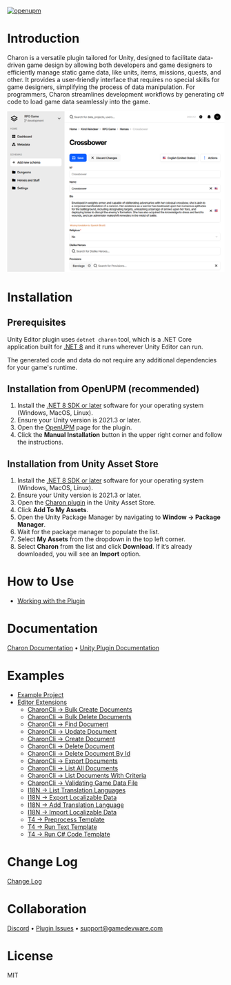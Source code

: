 [![openupm](https://img.shields.io/npm/v/com.gamedevware.charon?label=openupm&registry_uri=https://package.openupm.com)](https://openupm.com/packages/com.gamedevware.charon/)

# Introduction

Charon is a versatile plugin tailored for Unity, designed to facilitate data-driven game design
by allowing both developers and game designers to efficiently manage static game data,
like units, items, missions, quests, and other. It provides a user-friendly interface that requires no special skills
for game designers, simplifying the process of data manipulation. For programmers, Charon streamlines
development workflows by generating c# code to load game data seamlessly into the game.

<img width="800" alt="editor ui" src="https://raw.githubusercontent.com/gamedevware/charon/refs/heads/main/docs/assets/editor_screenshot.png"/>  

# Installation

Prerequisites
---------------
Unity Editor plugin uses `dotnet charon` tool, which is a .NET Core application built for [.NET 8](https://dotnet.microsoft.com/en-us/download/dotnet/8.0) and it runs wherever Unity Editor can run.  

The generated code and data do not require any additional dependencies for your game's runtime.  

Installation from OpenUPM (recommended)
---------------------------------------

1. Install the [.NET 8 SDK or later](https://dotnet.microsoft.com/en-us/download/dotnet/8.0) software for your operating system (Windows, MacOS, Linux).
2. Ensure your Unity version is 2021.3 or later.
3. Open the [OpenUPM](https://openupm.com/packages/com.gamedevware.charon/) page for the plugin.
4. Click the **Manual Installation** button in the upper right corner and follow the instructions.


Installation from Unity Asset Store
-----------------------------------

1. Install the [.NET 8 SDK or later](https://dotnet.microsoft.com/en-us/download/dotnet/8.0) software for your operating system (Windows, MacOS, Linux).
2. Ensure your Unity version is 2021.3 or later.
3. Open the [Charon plugin](https://assetstore.unity.com/packages/tools/visual-scripting/game-data-editor-charon-95117) in the Unity Asset Store.
4. Click **Add To My Assets**.
5. Open the Unity Package Manager by navigating to **Window → Package Manager**.
6. Wait for the package manager to populate the list.
7. Select **My Assets** from the dropdown in the top left corner.
8. Select **Charon** from the list and click **Download**. If it’s already downloaded, you will see an **Import** option.

# How to Use

- [Working with the Plugin](https://gamedevware.github.io/charon/unity/overview.html#working-with-the-plugin)

# Documentation

[Charon Documentation](https://gamedevware.github.io/charon/) • [Unity Plugin Documentation](https://gamedevware.github.io/charon/unity/overview.html)

# Examples
- [Example Project](https://github.com/gamedevware/charon-unity3d/tree/master/src/GameDevWare.Charon.Unity)
- [Editor Extensions](https://github.com/gamedevware/charon-unity3d/tree/master/src/GameDevWare.Charon.Unity/Assets/Editor)
  - [CharonCli -> Bulk Create Documents](https://github.com/gamedevware/charon-unity3d/blob/master/src/GameDevWare.Charon.Unity/Assets/Editor/CharonExamples/CharonCliExamples.BulkCreateHeroes.cs)
  - [CharonCli -> Bulk Delete Documents](https://github.com/gamedevware/charon-unity3d/blob/master/src/GameDevWare.Charon.Unity/Assets/Editor/CharonExamples/CharonCliExamples.BulkDeleteHeroes.cs)
  - [CharonCli -> Find Document](https://github.com/gamedevware/charon-unity3d/blob/master/src/GameDevWare.Charon.Unity/Assets/Editor/CharonExamples/CharonCliExamples.FindHeroById.cs)
  - [CharonCli -> Update Document](https://github.com/gamedevware/charon-unity3d/blob/master/src/GameDevWare.Charon.Unity/Assets/Editor/CharonExamples/CharonCliExamples.UpdateHero.cs)
  - [CharonCli -> Create Document](https://github.com/gamedevware/charon-unity3d/blob/master/src/GameDevWare.Charon.Unity/Assets/Editor/CharonExamples/CharonCliExamples.CreateHero.cs)
  - [CharonCli -> Delete Document](https://github.com/gamedevware/charon-unity3d/blob/master/src/GameDevWare.Charon.Unity/Assets/Editor/CharonExamples/CharonCliExamples.DeleteHero.cs)
  - [CharonCli -> Delete Document By Id](https://github.com/gamedevware/charon-unity3d/blob/master/src/GameDevWare.Charon.Unity/Assets/Editor/CharonExamples/CharonCliExamples.DeleteHeroById.cs)
  - [CharonCli -> Export Documents](https://github.com/gamedevware/charon-unity3d/blob/master/src/GameDevWare.Charon.Unity/Assets/Editor/CharonExamples/CharonCliExamples.ExportHeroes.cs)
  - [CharonCli -> List All Documents](https://github.com/gamedevware/charon-unity3d/blob/master/src/GameDevWare.Charon.Unity/Assets/Editor/CharonExamples/CharonCliExamples.ListItems.cs)
  - [CharonCli -> List Documents With Criteria](https://github.com/gamedevware/charon-unity3d/blob/master/src/GameDevWare.Charon.Unity/Assets/Editor/CharonExamples/CharonCliExamples.ListReligiousHeroes.cs)
  - [CharonCli -> Validating Game Data File](https://github.com/gamedevware/charon-unity3d/blob/master/src/GameDevWare.Charon.Unity/Assets/Editor/CharonExamples/CharonCliExamples.ValidateGameData.cs)  
  - [I18N -> List Translation Languages](https://github.com/gamedevware/charon-unity3d/blob/master/src/GameDevWare.Charon.Unity/Assets/Editor/CharonExamples/CharonCliExamples.ListTranslationLanguages.cs)
  - [I18N -> Export Localizable Data](https://github.com/gamedevware/charon-unity3d/blob/master/src/GameDevWare.Charon.Unity/Assets/Editor/CharonExamples/CharonCliExamples.ExportLocalizableData.cs)
  - [I18N -> Add Translation Language](https://github.com/gamedevware/charon-unity3d/blob/master/src/GameDevWare.Charon.Unity/Assets/Editor/CharonExamples/CharonCliExamples.AddTranslationLanguage.cs)
  - [I18N -> Import Localizable Data](https://github.com/gamedevware/charon-unity3d/blob/master/src/GameDevWare.Charon.Unity/Assets/Editor/CharonExamples/CharonCliExamples.ImportLocalizableData.cs)
  - [T4 -> Preprocess Template](https://github.com/gamedevware/charon-unity3d/blob/master/src/GameDevWare.Charon.Unity/Assets/Editor/CharonExamples/CharonCliExamples.PreprocessTemplateIntoGenerator.cs)
  - [T4 -> Run Text Template](https://github.com/gamedevware/charon-unity3d/blob/master/src/GameDevWare.Charon.Unity/Assets/Editor/CharonExamples/CharonCliExamples.RunT4Template.cs)
  - [T4 -> Run C# Code Template](https://github.com/gamedevware/charon-unity3d/blob/master/src/GameDevWare.Charon.Unity/Assets/Editor/CharonExamples/CharonCliExamples.RunT4Template2.cs)

# Change Log
[Change Log](https://github.com/gamedevware/charon-unity3d/blob/master/src/GameDevWare.Charon.Unity/Packages/com.gamedevware.charon/CHANGELOG.md)

# Collaboration

[Discord](https://discord.gg/2quB5vXryd) • [Plugin Issues](https://github.com/gamedevware/charon-unity3d/issues) • [support@gamedevware.com](mailto:support@gamedevware.com)

# License

MIT
